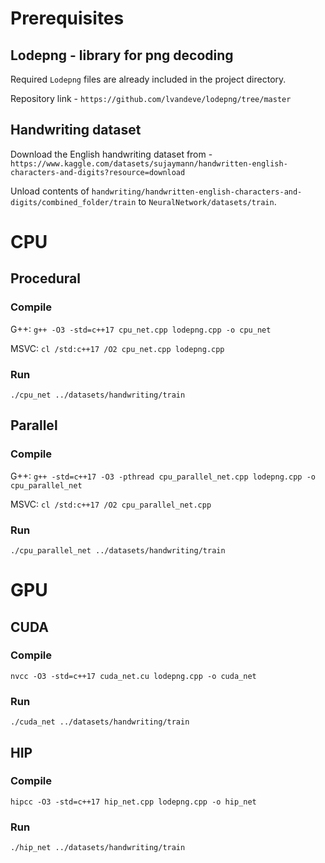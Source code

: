 
# Prerequisites

## Lodepng - library for png decoding

Required `Lodepng` files are already included in the project directory.

Repository link - `https://github.com/lvandeve/lodepng/tree/master`

## Handwriting dataset

Download the English handwriting dataset from - `https://www.kaggle.com/datasets/sujaymann/handwritten-english-characters-and-digits?resource=download`

Unload contents of `handwriting/handwritten-english-characters-and-digits/combined_folder/train` to `NeuralNetwork/datasets/train`.

# CPU

## Procedural

### Compile

G++:
`g++ -O3 -std=c++17 cpu_net.cpp lodepng.cpp -o cpu_net`

MSVC:
`cl /std:c++17 /O2 cpu_net.cpp lodepng.cpp`

### Run

`./cpu_net ../datasets/handwriting/train`

## Parallel

### Compile

G++: 
`g++ -std=c++17 -O3 -pthread cpu_parallel_net.cpp lodepng.cpp -o cpu_parallel_net`

MSVC:
`cl /std:c++17 /O2 cpu_parallel_net.cpp`

### Run

`./cpu_parallel_net ../datasets/handwriting/train`

# GPU

## CUDA

### Compile

`nvcc -O3 -std=c++17 cuda_net.cu lodepng.cpp -o cuda_net`

### Run

`./cuda_net ../datasets/handwriting/train`

## HIP

### Compile

`hipcc -O3 -std=c++17 hip_net.cpp lodepng.cpp -o hip_net`

### Run

`./hip_net ../datasets/handwriting/train`